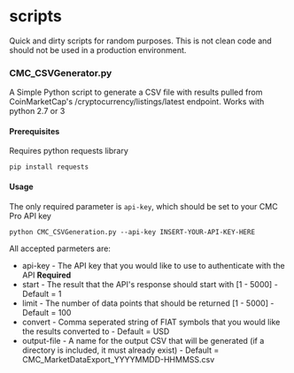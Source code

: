 # scripts
Quick and dirty scripts for random purposes. This is not clean code and should not be used in a production environment. 


### CMC_CSVGenerator.py
A Simple Python script to generate a CSV file with results pulled from CoinMarketCap's /cryptocurrency/listings/latest endpoint. Works with python 2.7 or 3

#### Prerequisites

Requires python requests library

```
pip install requests
```

#### Usage

The only required parameter is `api-key`, which should be set to your CMC Pro API key

```
python CMC_CSVGeneration.py --api-key INSERT-YOUR-API-KEY-HERE
```

All accepted parmeters are: 

* api-key - The API key that you would like to use to authenticate with the API __Required__
* start - The result that the API's response should start with [1 - 5000] - Default = 1 
* limit - The number of data points that should be returned [1 - 5000] - Default = 100
* convert - Comma seperated string of FIAT symbols that you would like the results converted to - Default = USD
* output-file - A name for the output CSV that will be generated (if a directory is included, it must already exist) - Default = CMC_MarketDataExport_YYYYMMDD-HHMMSS.csv
